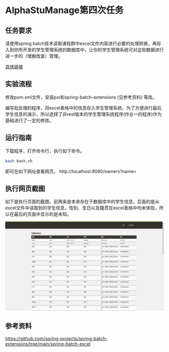# AlphaStuManage第四次任务



## 任务要求

请使用spring batch技术读取课程群中excel文件内容进行必要的处理转换，再存入到你所开发的学生管理系统的数据库中，让你的学生管理系统可对这些数据进行进一步的（增删改查）管理。

[具体链接](https://github.com/njuics/sa-2021/wiki/%E4%BD%9C%E4%B8%9A#2021%E5%B9%B44%E6%9C%8812%E6%97%A5)

## 实验流程

修改pom.xml文件，安装poi和spring-batch-extensions (见参考资料) 等库。

编写批处理的程序，将excel表格中的信息存入学生管理系统，为了方便进行最后学生信息的演示，所以选择了非rest版本的学生管理系统程序(作业一的程序)作为基础进行了一定的修改。

## 运行指南

下载程序，打开命令行，执行如下命令。

```bash
bash bash.sh
```
即可在如下网址查看网页。
http://localhost:8080/owners?name=

## 执行网页截图

如下是执行页面的截图，前两条是本来存在于数据库中的学生信息，后面的是从excel文件中读取到的学生信息，性别、生日以及籍贯在excel表格中均未体现，所以在最后的页面中显示的是未知。

![img-alpha](/pic/img-batch.png)

## 参考资料

https://github.com/spring-projects/spring-batch-extensions/tree/main/spring-batch-excel


